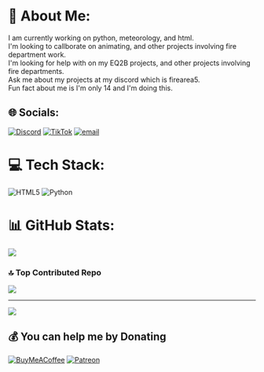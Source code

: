 # 💫 About Me:
I am currently working on python, meteorology, and html. <br>I'm looking to callborate on animating, and other projects involving fire department work.<br>I'm looking for help with on my EQ2B projects, and other projects involving fire departments.<br>Ask me about my projects at my discord which is firearea5.<br>Fun fact about me is I'm only 14 and I'm doing this.


## 🌐 Socials:
[![Discord](https://img.shields.io/badge/Discord-%237289DA.svg?logo=discord&logoColor=white)](https://discord.gg/UdCrGJ25Ws) [![TikTok](https://img.shields.io/badge/TikTok-%23000000.svg?logo=TikTok&logoColor=white)](https://tiktok.com/@jrrblx1) [![email](https://img.shields.io/badge/Email-D14836?logo=gmail&logoColor=white)](mailto:smartyweather@gmail.com) 

# 💻 Tech Stack:
![HTML5](https://img.shields.io/badge/html5-%23E34F26.svg?style=flat&logo=html5&logoColor=white) ![Python](https://img.shields.io/badge/python-3670A0?style=flat&logo=python&logoColor=ffdd54)
# 📊 GitHub Stats:
![](https://github-readme-stats.vercel.app/api?username=Firearea5&theme=dark&hide_border=false&include_all_commits=true&count_private=true)<br/>

### 🔝 Top Contributed Repo
![](https://github-contributor-stats.vercel.app/api?username=Firearea5&limit=5&theme=dark&combine_all_yearly_contributions=true)

---
[![](https://visitcount.itsvg.in/api?id=Firearea5&icon=0&color=0)](https://visitcount.itsvg.in)

  ## 💰 You can help me by Donating
  [![BuyMeACoffee](https://img.shields.io/badge/Buy%20Me%20a%20Coffee-ffdd00?style=for-the-badge&logo=buy-me-a-coffee&logoColor=black)](https://buymeacoffee.com/firearea5) [![Patreon](https://img.shields.io/badge/Patreon-F96854?style=for-the-badge&logo=patreon&logoColor=white)](https://www.patreon.com/c/Firearea5) 

